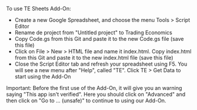 To use TE Sheets Add-On:
- Create a new Google Spreadsheet, and choose the menu Tools > Script Editor
- Rename de project from "Untitled project" to Trading Economics
- Copy Code.gs from this Git and paste it to the new Code.gs file (save this file)
- Click on File > New > HTML file and name it index.html. Copy index.html from this Git and paste it to the new index.html file (save this file)
- Close the Script Editor tab and refresh your spreadsheet using F5. You will see a new menu after "Help", called "TE". Click TE > Get Data to start using the Add-On

Important: Before the first use of the Add-On, it will give you an warning saying "This app isn't verified". Here you should click on "Advanced" and then click on "Go to ... (unsafe)" to continue to using our Add-On.
